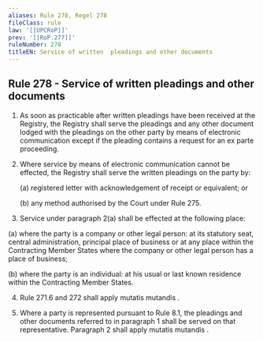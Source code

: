 ```yaml
---
aliases: Rule 278, Regel 278
fileClass: rule
law: '[[UPCRoP]]'
prev: '[[RoP.277]]'
ruleNumber: 278
titleEN: Service of written  pleadings and other documents
---
```


## Rule 278 - Service of written  pleadings and other documents

1. As soon as practicable after written pleadings have been received at the Registry, the Registry shall serve the pleadings and any other document lodged with the pleadings on the other party by means of electronic communication  except if the pleading contains a request for an ex parte proceeding. 

2. Where service by means of electronic communication cannot be effected, the Registry shall serve the written pleadings on the party by: 
  
   (a) registered letter with acknowledgement of receipt or equivalent; or  
  
   (b) any method authorised by the Court under Rule 275.
   
3. Service under paragraph 2(a) shall be effected at the following place:  
  
  (a) where the party is a company or other legal person: at its statutory seat, central administration, principal place of business or at any place within the Contracting Member States where the company or other legal person has a place of business;  
  
   (b) where the party is an individual: at his usual or last known residence within the Contracting Member States.  

4. Rule 271.6  and 272 shall apply mutatis mutandis .  

5. Where a party is represented pursuant to Rule 8.1, the pleadings and other documents referred to in paragraph 1 shall be served on that representative. Paragraph 2 shall apply mutatis mutandis .